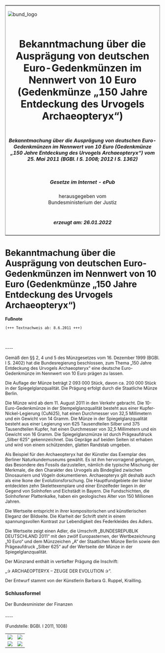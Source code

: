 <span id="DECKBLATT.html"></span>

<table border="0" frame="border" width="100%">

<tr valign="top">

<td align="left">

![bund\_logo](BfJ_2021_Web_de_de.gif)

</td>

<td align="right">

 

</td>

</tr>

<tr align="center" valign="middle">

<td colspan="2">

# Bekanntmachung über die Ausprägung von deutschen Euro-Gedenkmünzen im Nennwert von 10 Euro (Gedenkmünze „150 Jahre Entdeckung des Urvogels Archaeopteryx“)

</td>

</tr>

<tr align="center" valign="middle">

<td colspan="2">

##### Bekanntmachung über die Ausprägung von deutschen Euro-Gedenkmünzen im Nennwert von 10 Euro (Gedenkmünze „150 Jahre Entdeckung des Urvogels Archaeopteryx“) vom 25. Mai 2011 (BGBl. I S. 1008; 2012 I S. 1362)

</td>

</tr>

<tr align="center" valign="middle">

<td colspan="2">

  
  

##### Gesetze im Internet - ePub  
  
herausgegeben vom  
Bundesministerium der Justiz

</td>

</tr>

<tr align="center" valign="bottom">

<td colspan="2">

  
  

##### erzeugt am: 26.01.2022

</td>

</tr>

</table>

<span id="BJNR100800011.html"></span>

# Bekanntmachung über die Ausprägung von deutschen Euro-Gedenkmünzen im Nennwert von 10 Euro (Gedenkmünze „150 Jahre Entdeckung des Urvogels Archaeopteryx“)

<div>

  
**Fußnote**

<div class="jnhtml">

<div>

<div class="jurAbsatz">

  

``` 
(+++ Textnachweis ab: 8.6.2011 +++)

 
```

</div>

</div>

</div>

</div>

<span id="BJNR100800011BJNE000100000.html"></span>

###   
\----

<div>

<div class="jnhtml">

<div>

<div class="jurAbsatz">

Gemäß den §§ 2, 4 und 5 des Münzgesetzes vom 16. Dezember 1999 (BGBl. I
S. 2402) hat die Bundesregierung beschlossen, zum Thema „150 Jahre
Entdeckung des Urvogels Archaeopteryx“ eine deutsche Euro-Gedenkmünze im
Nennwert von 10 Euro prägen zu lassen.

</div>

<div class="jurAbsatz">

Die Auflage der Münze beträgt 2 093 000 Stück, davon ca. 200 000 Stück
in der Spiegelglanzqualität. Die Prägung erfolgt durch die Staatliche
Münze Berlin.

</div>

<div class="jurAbsatz">

Die Münze wird ab dem 11. August 2011 in den Verkehr gebracht. Die
10-Euro-Gedenkmünze in der Stempelglanzqualität besteht aus einer
Kupfer-Nickel-Legierung (CuNi25), hat einen Durchmesser von 32,5
Millimetern und ein Gewicht von 14 Gramm. Die Münze in der
Spiegelglanzqualität besteht aus einer Legierung von 625 Tausendteilen
Silber und 375 Tausendteilen Kupfer, hat einen Durchmesser von 32,5
Millimetern und ein Gewicht von 16 Gramm. Die Spiegelglanzmünze ist
durch Prägeaufdruck „Silber 625“ gekennzeichnet. Das Gepräge auf beiden
Seiten ist erhaben und wird von einem schützenden, glatten Randstab
umgeben.

</div>

<div class="jurAbsatz">

Als Beispiel für den Archaeopteryx hat der Künstler das Exemplar des
Berliner Naturkundemuseums gewählt. Es ist ihm hervorragend gelungen,
das Besondere des Fossils darzustellen, nämlich die typische Mischung
der Merkmale, die den Charakter des Urvogels als Bindeglied zwischen
Dinosauriern und Vögeln dokumentieren. Archaeopteryx gilt deshalb auch
als eine Ikone der Evolutionsforschung. Die Hauptfundgebiete der bisher
entdeckten zehn Skelettexemplare und einer Einzelfeder liegen in der
Gegend von Solnhofen und Eichstädt in Bayern. Die Fundschichten, die
Solnhofener Plattenkalke, haben ein geologisches Alter von 150 Millionen
Jahren.

</div>

<div class="jurAbsatz">

Die Wertseite entspricht in ihrer kompositorischen und künstlerischen
Eleganz der Bildseite. Die Klarheit der Schrift steht in einem
spannungsvollen Kontrast zur Lebendigkeit des Federkleides des Adlers.

</div>

<div class="jurAbsatz">

Die Wertseite zeigt einen Adler, die Umschrift „BUNDESREPUBLIK
DEUTSCHLAND 2011“ mit den zwölf Europasternen, der Wertbezeichnung
<span style="white-space: nowrap">„10 Euro“</span> und dem Münzzeichen
„A“ der Staatlichen Münze Berlin sowie den Prägeaufdruck „Silber 625“
auf der Wertseite der Münze in der Spiegelglanzqualität.

</div>

<div class="jurAbsatz">

Der Münzrand enthält in vertiefter Prägung die Inschrift:

</div>

<div class="jurAbsatz">

„<span class="Formel">✰</span> ARCHAEOPTERYX – ZEUGE DER EVOLUTION
<span class="Formel">✰</span>“.

</div>

<div class="jurAbsatz">

Der Entwurf stammt von der Künstlerin Barbara G. Ruppel, Krailling.

</div>

</div>

</div>

</div>

<span id="BJNR100800011BJNE000200000.html"></span>

### Schlussformel  

<div>

<div class="jnhtml">

<div>

<div class="jurAbsatz">

<span class="SP">Der Bundesminister der Finanzen</span>

</div>

</div>

</div>

</div>

<span id="BJNR100800011BJNE000300000.html"></span>

###   
\----

<div>

<div class="jnhtml">

<div>

<div class="jurAbsatz">

<div class="kommentar_Fundstelle">

(Fundstelle: BGBl. I 2011, 1008)

</div>

</div>

  

|                                   |                                   |
| :-------------------------------: | :-------------------------------: |
| ![](bgbl1_2011_j1008-1_0010.jpeg) | ![](bgbl1_2011_j1008-1_0020.jpeg) |
| ![](bgbl1_2011_j1008-1_0030.jpeg) | ![](bgbl1_2011_j1008-1_0040.jpeg) |

</div>

</div>

</div>
